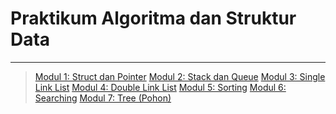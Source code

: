 # Praktikum Algoritma dan Struktur Data

---

> [Modul 1: Struct dan Pointer](https://github.com/Ryuzora/praktikum_algoritmaDanStrukturData/tree/main/modul%201/code)
> [Modul 2: Stack dan Queue](https://github.com/Ryuzora/praktikum_algoritmaDanStrukturData/tree/main/modul%202/code)
> [Modul 3: Single Link List](https://github.com/Ryuzora/praktikum_algoritmaDanStrukturData/tree/main/modul%203/code)
> [Modul 4: Double Link List](https://github.com/Ryuzora/praktikum_algoritmaDanStrukturData/tree/main/modul%204/code)
> [Modul 5: Sorting](https://github.com/Ryuzora/praktikum_algoritmaDanStrukturData/tree/main/modul%205/code)
> [Modul 6: Searching](https://github.com/Ryuzora/praktikum_algoritmaDanStrukturData/tree/main/modul%206/code)
> [Modul 7: Tree (Pohon)](https://github.com/Ryuzora/praktikum_algoritmaDanStrukturData/tree/main/modul%207/code)
